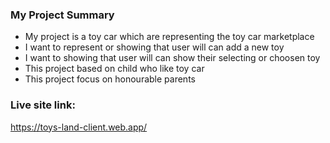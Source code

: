 ### My Project Summary ###
* My project is a toy car which are representing the toy car marketplace
* I want to represent or showing that user will can add a new toy
* I want to showing that user will can show their selecting or choosen toy
* This project based on child who like toy car
* This project focus on honourable parents












### Live site link: ### 
https://toys-land-client.web.app/